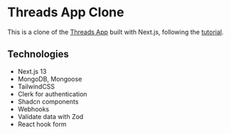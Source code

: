 # Threads App Clone

This is a clone of the [Threads App](https://threadsapp.com/) built with Next.js, following the [tutorial](https://www.youtube.com/watch?v=O5cmLDVTgAs).

## Technologies

- Next.js 13
- MongoDB, Mongoose
- TailwindCSS
- Clerk for authentication
- Shadcn components
- Webhooks
- Validate data with Zod
- React hook form
